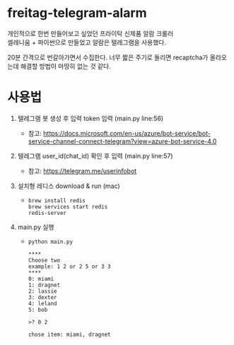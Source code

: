 # freitag-telegram-alarm

개인적으로 한번 만들어보고 싶었던 프라이탁 신제품 알람 크롤러  
셀레니움 + 파이썬으로 만들었고 알람은 텔레그램을 사용했다.

20분 간격으로 번갈아가면서 수집한다. 너무 짧은 주기로 돌리면 recaptcha가 올라오는데 해결할 방법이 마땅히 없는 것 같다.


# 사용법

1. 텔레그램 봇 생성 후 입력 token 입력 (main.py line:56)
   - 참고: https://docs.microsoft.com/en-us/azure/bot-service/bot-service-channel-connect-telegram?view=azure-bot-service-4.0

2. 텔레그램 user_id(chat_id) 확인 후 입력 (main.py line:57)
   - 참고: https://telegram.me/userinfobot

3. 설치형 레디스 download & run (mac)
   - ```
     brew install redis
     brew services start redis
     redis-server
     ```

4. main.py 실행
   - ```
     python main.py
     
     ****
     Choose two 
     example: 1 2 or 2 5 or 3 3
     ****
     0: miami
     1: dragnet
     2: lassie
     3: dexter
     4: leland
     5: bob
     
     >? 0 2
     
     chose item: miami, dragnet
     ```
